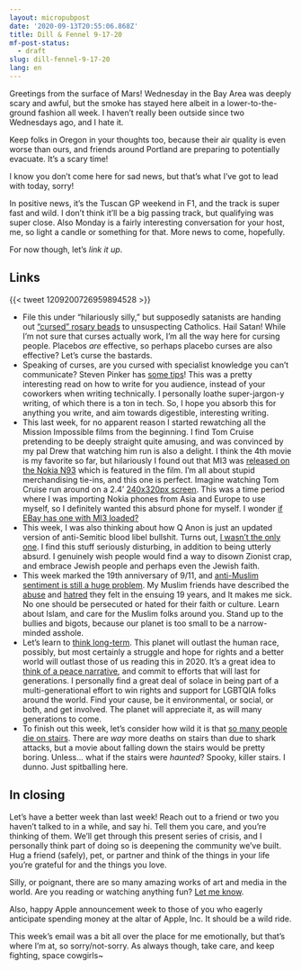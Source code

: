 ```yaml
---
layout: micropubpost
date: '2020-09-13T20:55:06.868Z'
title: Dill & Fennel 9-17-20
mf-post-status:
  - draft
slug: dill-fennel-9-17-20
lang: en
---
```

Greetings from the surface of Mars! Wednesday in the Bay Area was deeply scary and awful, but the smoke has stayed here albeit in a lower-to-the-ground fashion all week. I haven’t really been outside since two Wednesdays ago, and I hate it.

Keep folks in Oregon in your thoughts too, because their air quality is even worse than ours, and friends around Portland are preparing to potentially evacuate. It’s a scary time!

I know you don’t come here for sad news, but that’s what I’ve got to lead with today, sorry!

In positive news, it’s the Tuscan GP weekend in F1, and the track is super fast and wild. I don’t think it’ll be a big passing track, but qualifying was super close. Also Monday is a fairly interesting conversation for your host, me, so light a candle or something for that. More news to come, hopefully.

For now though, let’s _link it up_.

## Links

{{&lt; tweet 1209200726959894528 &gt;}}

- File this under “hilariously silly,” but supposedly satanists are handing out [“cursed” rosary beads](https://www.thesun.co.uk/news/4394932/illuminati-satanists-are-handing-out-of-cursed-rosary-beads-to-unsuspecting-catholics-leaving-them-haunted-by-evil-spirits-warns-chief-exorcist/) to unsuspecting Catholics. Hail Satan! While I’m not sure that curses actually work, I’m all the way here for cursing people. Placebos _are_ effective, so perhaps placebo curses are also effective? Let’s curse the bastards.
- Speaking of curses, are you cursed with specialist knowledge you can’t communicate? Steven Pinker has [some tips](https://fs.blog/2016/03/stephen-pinker-tells-us-why-our-professional-writing-sucks-and-what-to-do/)! This was a pretty interesting read on how to write for you audience, instead of your coworkers when writing technically. I personally loathe super-jargon-y writing, of which there is a ton in tech. So, I hope you absorb this for anything you write, and aim towards digestible, interesting writing. 
- This last week, for no apparent reason I started rewatching all the Mission Impossible films from the beginning. I find Tom Cruise pretending to be deeply straight quite amusing, and was convinced by my pal Drew that watching him run is also a delight. I think the 4th movie is my favorite so far, but hilariously I found out that MI3 was [released on the Nokia N93](https://www.firstpost.com/tech/news-analysis/mission-impossible-3-on-nokia-n93-3549677.html) which is featured in the film. I’m all about stupid merchandising tie-ins, and this one is perfect. Imagine watching Tom Cruise run around on a 2.4’ [240x320px screen](https://www.gsmarena.com/nokia_n93-1551.php). This was a time period where I was importing Nokia phones from Asia and Europe to use myself, so I definitely wanted this absurd phone for myself. I wonder [if EBay has one with MI3 loaded?](https://www.ebay.com/itm/Nokia-N-Series-N93-Silver-Unlocked-Smartphone/143623148929?hash=item21709b5581:g:zTAAAOSwPpZaIEbg)
- This week, I was also thinking about how Q Anon is just an updated version of anti-Semitic blood libel bullshit. Turns out, [I wasn’t the only one](https://www.justsecurity.org/72339/qanon-is-a-nazi-cult-rebranded/). I find this stuff seriously disturbing, in addition to being utterly absurd. I genuinely wish people would find a way to disown Zionist crap, and embrace Jewish people and perhaps even the Jewish faith.
- This week marked the 19th anniversary of 9/11, and [anti-Muslim sentiment is still a huge problem](https://www.opednews.com/articles/American-Muslims-19-years-by-Abdus-Sattar-Ghaza-Activist_Alliances_American-Muslim-Voice_Anti-Muslim-200911-172.html). My Muslim friends have described the [abuse](https://www.theatlantic.com/politics/archive/2012/05/was-there-really-a-post-9-11-backlash-against-muslims/256725/) and [hatred](https://www.pri.org/stories/2016-09-12/data-hate-crimes-against-muslims-increased-after-911) they felt in the ensuing 19 years, and It makes me sick. No one should be persecuted or hated for their faith or culture. Learn about Islam, and care for the Muslim folks around you. Stand up to the bullies and bigots, because our planet is too small to be a narrow-minded asshole.
- Let’s learn to [think long-term](https://blog.longnow.org/02020/07/20/six-ways-to-think-long-term-a-cognitive-toolkit-for-good-ancestors/). This planet will outlast the human race, possibly, but most certainly a struggle and hope for rights and a better world will outlast those of us reading this in 2020. It’s a great idea to [think of a peace narrative](https://charleseisenstein.org/essays/building-a-peace-narrative/), and commit to efforts that will last for generations. I personally find a great deal of solace in being part of a multi-generational effort to win rights and support for LGBTQIA folks around the world. Find your cause, be it environmental, or social, or both, and get involved. The planet will appreciate it, as will many generations to come.
- To finish out this week, let’s consider how wild it is that [so many people die on stairs](http://news.bbc.co.uk/2/hi/health/790609.stm). There are _way_ more deaths on stairs than due to shark attacks, but a movie about falling down the stairs would be pretty boring. Unless... what if the stairs were _haunted_? Spooky, killer stairs. I dunno. Just spitballing here.

## In closing

Let’s have a better week than last week! Reach out to a friend or two you haven’t talked to in a while, and say hi. Tell them you care, and you’re thinking of them. We’ll get through this present series of crisis, and I personally think part of doing so is deepening the community we’ve built. Hug a friend (safely), pet, or partner and think of the things in your life you’re grateful for and the things you love. 

Silly, or poignant, there are so many amazing works of art and media in the world. Are you reading or watching anything fun? [Let me know](mailto:hello@brookshelley.com). 

Also, happy Apple announcement week to those of you who eagerly anticipate spending money at the altar of Apple, Inc. It should be a wild ride.

This week’s email was a bit all over the place for me emotionally, but that’s where I’m at, so sorry/not-sorry. As always though, take care, and keep fighting, space cowgirls~
